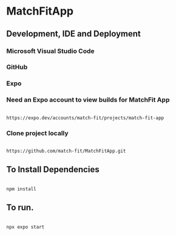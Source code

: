 # MatchFitApp

## Development, IDE and Deployment

### Microsoft Visual Studio Code

### GitHub

### Expo

### Need an Expo account to view builds for MatchFit App

```

https://expo.dev/accounts/match-fit/projects/match-fit-app
```

### Clone project locally

```

https://github.com/match-fit/MatchFitApp.git

```

## To Install Dependencies

```

npm install

```

## To run.

```

npx expo start 

```
